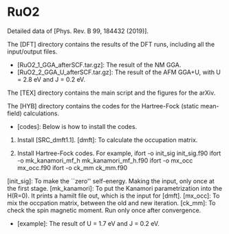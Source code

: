 # RuO2
Detailed data of [Phys. Rev. B 99, 184432 (2019)].

The [DFT] directory contains the results of the DFT runs, including all the input/output files.
- [RuO2_1_GGA_afterSCF.tar.gz]: The result of the NM GGA.
- [RuO2_2_GGA_U_afterSCF.tar.gz]: The result of the AFM GGA+U, with U = 2.8 eV and J = 0.2 eV.

The [TEX] directory contains the main script and the figures for the arXiv.

The [HYB] directory contains the codes for the Hartree-Fock (static mean-field) calculations.
- [codes]: Below is how to install the codes.

1. Install [SRC_dmft1.1].
[dmft]: To calculate the occupation matrix.

2. Install Hartree-Fock codes. For example,
ifort -o init_sig init_sig.f90
ifort -o mk_kanamori_mf_h mk_kanamori_mf_h.f90
ifort -o mx_occ mx_occ.f90
ifort -o ck_mm ck_mm.f90

[init_sig]: To make the ``zero'' self-energy. Making the input, only once at the first stage.
[mk_kanamori]: To put the Kanamori parametrization into the H(R=0). It prints a hamilt file out, which is the input for [dmft].
[mx_occ]: To mix the occpation matrix, between the old and new iteration.
[ck_mm]: To check the spin magnetic moment. Run only once after convergence.

- [example]: The result of U = 1.7 eV and J = 0.2 eV.
